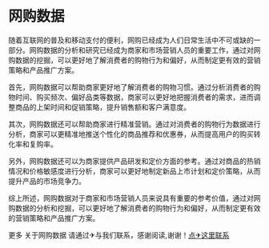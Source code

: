 # 网购数据

随着互联网的普及和移动支付的便利，网购已经成为人们日常生活中不可或缺的一部分。网购数据的分析和研究已经成为商家和市场营销人员的重要工作，通过对网购数据的挖掘，可以更好地了解消费者的购物行为和偏好，从而制定更有效的营销策略和产品推广方案。

首先，网购数据可以帮助商家更好地了解消费者的购物习惯。通过分析消费者的购物时间、购买频次、偏好品类等数据，商家可以更好地把握消费者的需求，进而调整商品的上架时间和促销策略，提升销售额和客户满意度。

其次，网购数据还可以帮助商家进行精准营销。通过对消费者的购物行为数据进行分析，商家可以更精准地推送个性化的商品推荐和优惠券，从而提高用户的购买转化率和复购率。

另外，网购数据还可以为商家提供产品研发和定价方面的参考。通过对商品的热销情况和价格敏感度进行分析，商家可以更好地制定新品上市计划和定价策略，从而提升产品的市场竞争力。

综上所述，网购数据对于商家和市场营销人员来说具有重要的参考价值，通过对网购数据的分析和挖掘，可以更好地了解消费者的购物行为和偏好，从而制定更有效的营销策略和产品推广方案。

更多 关于网购数据 请通过✈与我们联系，感谢阅读,谢谢！[点✈这里联系](https://t.me/lianmeng09)